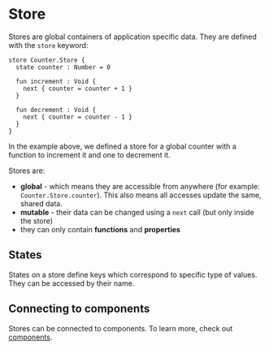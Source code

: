 # Store

Stores are global containers of application specific data. They are defined with the `store` keyword:

```text
store Counter.Store {
  state counter : Number = 0

  fun increment : Void {
    next { counter = counter + 1 }
  }

  fun decrement : Void {
    next { counter = counter - 1 }
  }
}
```

In the example above, we defined a store for a global counter with a function to increment it and one to decrement it.

Stores are:

* **global** - which means they are accessible from anywhere \(for example: `Counter.Store.counter`\). This also means all accesses update the same, shared data.
* **mutable** - their data can be changed using a `next` call \(but only inside the store\)
* they can only contain **functions** and **properties**

## States

States on a store define keys which correspond to specific type of values. They can be accessed by their name.

## Connecting to components

Stores can be connected to components. To learn more, check out [ components](components/connecting-stores.md).

